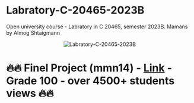 # Labratory-C-20465-2023B
Open university course - Labratory in C 20465, semester 2023B. Mamans by Almog Shtaigmann
<p align="center"> <img src="https://komarev.com/ghpvc/?username=Labratory-C-20465-2023B&label=Repo%20views&color=0e75b6&style=flat" alt="Labratory-C-20465-2023B" /> </p>



# 🔥🔥 Finel Project (mmn14) - [Link](https://github.com/AlmogShKt/Labratory-C-Final-Project) - Grade 100 - over 4500+ students views 🔥🔥
